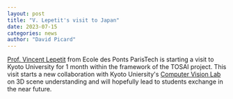 ```yaml
---
layout: post
title: "V. Lepetit's visit to Japan"
date: 2023-07-15
categories: news
author: "David Picard"
---
```

<a href="/people.html">Prof. Vincent Lepetit</a> from Ecole des Ponts ParisTech is starting a visit to Kyoto University for 1 month within the framework of the TOSAI project. This visit starts a new collaboration with Kyoto Uniersity's <a href="http://vision.ist.i.kyoto-u.ac.jp/">Computer Vision Lab</a> on 3D scene understanding and will hopefully lead to students exchange in the near future.
